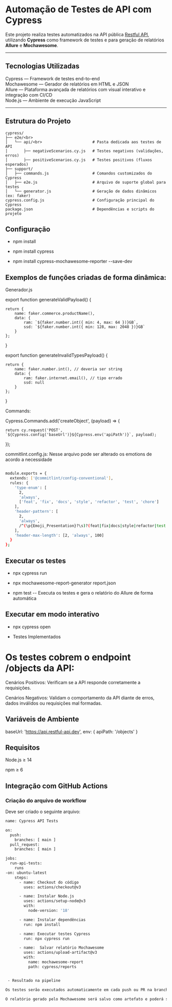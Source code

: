 #  Automação de Testes de API com Cypress

Este projeto realiza testes automatizados na API pública [Restful API](https://api.restful-api.dev), utilizando **Cypress** como framework de testes e  para geração de relatórios **Allure** e **Mochawesome**.

---

## Tecnologias Utilizadas

Cypress — Framework de testes end-to-end  
Mochawesome — Gerador de relatórios em HTML e JSON  
Allure — Plataforma avançada de relatórios com visual interativo e integração com CI/CD  
Node.js — Ambiente de execução JavaScript  

---

## Estrutura do Projeto
```plaintext
cypress/
├── e2e/<br>
│   └── api/<br>                      # Pasta dedicada aos testes de API
│       ├── negativeScenarios.cy.js   # Testes negativos (validações, erros)
│       ├── positiveScenarios.cy.js   # Testes positivos (fluxos esperados)
├── support/
│   ├── commands.js                   # Comandos customizados do Cypress
│   ├── e2e.js                        # Arquivo de suporte global para testes
│   └── generator.js                  # Geração de dados dinâmicos (ex: faker)
cypress.config.js                     # Configuração principal do Cypress
package.json                          # Dependências e scripts do projeto

```` 

##  Configuração

- npm install

- npm install cypress

- npm install cypress-mochawesome-reporter --save-dev


## Exemplos de funções criadas de forma dinâmica:

Generador.js

export function generateValidPayload() {

    return {
        name: faker.commerce.productName(),
        data: {
            ram: `${faker.number.int({ min: 4, max: 64 })}GB`,
            ssd: `${faker.number.int({ min: 128, max: 2048 })}GB`
        }
    };
}

export function generateInvalidTypesPayload() {

    return {
        name: faker.number.int(), // deveria ser string
        data: {
            ram: faker.internet.email(), // tipo errado
            ssd: null
        }
    };
}

Commands:

Cypress.Commands.add('createObject', (payload) => {

    return cy.request('POST', `${Cypress.config('baseUrl')}${Cypress.env('apiPath')}`, payload);
});

commitlint.config.js:  Nesse arquivo pode ser alterado os emotions de acordo a necessidade 
```bash

module.exports = {
  extends: ['@commitlint/config-conventional'],
  rules: {
    'type-enum': [
      2,
      'always',
      ['feat', 'fix', 'docs', 'style', 'refactor', 'test', 'chore']
    ],
    'header-pattern': [
      2,
      'always',
      /^(\p{Emoji_Presentation}?\s)?(feat|fix|docs|style|refactor|test|chore)(\(.+\))?: .+$/u
    ],
    'header-max-length': [2, 'always', 100]
  }
};

```` 
## Executar os testes

- npx cypress run

- npx mochawesome-report-generator report.json 

- npm test   -- Executa os testes e gera o relatório do Allure de forma automática


## Executar em modo interativo

- npx cypress open

- Testes Implementados

# Os testes cobrem o endpoint /objects da API:

Cenários Positivos: Verificam se a API responde corretamente a requisições.

Cenários Negativos: Validam o comportamento da API diante de erros, dados inválidos ou requisições mal formadas.


## Variáveis de Ambiente

baseUrl: 'https://api.restful-api.dev',
env: {
  apiPath: '/objects'
}

##  Requisitos

Node.js ≥ 14

npm ≥ 6



 ##  Integração com GitHub Actions


### Criação do arquivo de workflow

Deve ser criado o seguinte arquivo:


```bash
name: Cypress API Tests

on:
  push:
    branches: [ main ]
  pull_request:
    branches: [ main ]

jobs:
  run-api-tests:
    runs
-on: ubuntu-latest
    steps:
      - name: Checkout do código
        uses: actions/checkout@v3

      - name: Instalar Node.js
        uses: actions/setup-node@v3
        with:
          node-version: '18'

      - name: Instalar dependências
        run: npm install

      - name: Executar testes Cypress
        run: npx cypress run

      - name:  Salvar relatório Mochawesome
        uses: actions/upload-artifact@v3
        with:
          name: mochawesome-report
          path: cypress/reports


 - Resultado na pipeline

Os testes serão executados automaticamente em cada push ou PR na branch main.

O relatório gerado pelo Mochawesome será salvo como artefato e poderá ser baixado diretamente pela interface do GitHub Actions.
